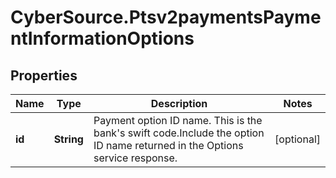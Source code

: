 # CyberSource.Ptsv2paymentsPaymentInformationOptions

## Properties
Name | Type | Description | Notes
------------ | ------------- | ------------- | -------------
**id** | **String** | Payment option ID name. This is the bank&#39;s swift code.Include the option ID name returned in the Options service response.  | [optional] 


